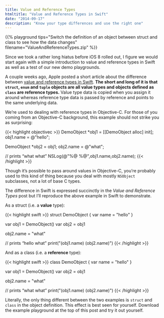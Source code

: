 ```yaml
---
title: Value and Reference Types
htmltitle: "Value and Reference Types in Swift"
date: "2014-09-17"
description: "Know your type differences and use the right one"
---
```


{{% playground tips="Switch the definition of an object between struct and class to see how the data changes" filename="ValueAndReferenceTypes.zip" %}}

Since we took a rather long hiatus before iOS 8 rolled out, I figure we would start again with a simple introduction to value and reference types in Swift as well as a test of our new demo playgrounds.

A couple weeks ago, Apple posted a short article about the difference between [value and reference types in Swift](https://developer.apple.com/swift/blog/?id=10). **The short and long of it is that `struct`, `enum` and `tuple` objects are all value types and objects defined as `class` are reference types.** Value type data is copied when you assign it around whereas reference type data is passed by reference and points to the same underlying data.

We’re used to dealing with reference types in Objective-C. For those of you coming from an Objective-C background, this example should not strike you as surprising:

{{< highlight objectivec >}}
DemoObject *obj1 = [[DemoObject alloc] init];
obj1.name = @"hello";

DemoObject *obj2 = obj1;
obj2.name = @"what";

// prints “what what”
NSLog(@"%@ %@",obj1.name,obj2.name);
{{< /highlight >}}

Though it’s possible to pass around values in Objective-C, you’re probably used to this kind of thing because you deal with mostly `NSObject` subclasses, not a lot of base C types.

The difference in Swift is expressed succinctly in the *Value and Reference Types* post but I’ll reproduce the above example in Swift to demonstrate.

As a struct (i.e. a **value** type):

{{< highlight swift >}}
struct DemoObject {
    var name = "hello"
}

var obj1 = DemoObject()
var obj2 = obj1

obj2.name = "what"

// prints “hello what”
print("\(obj1.name) \(obj2.name)")
{{< /highlight >}}

And as a class (i.e. a **reference** type):

{{< highlight swift >}}
class DemoObject {
    var name = "hello"
}

var obj1 = DemoObject()
var obj2 = obj1

obj2.name = "what"

// prints “what what”
print("\(obj1.name) \(obj2.name)")
{{< /highlight >}}

Literally, the only thing different between the two examples is `struct` and `class` in the object definition. This effect is best seen for yourself. Download the example playground at the top of this post and try it out yourself.

<!-- When you're done here, move on to when you want to use value types over reference types in Swift with [Mutability and Synchronization](/mutability-and-synchronization). -->
